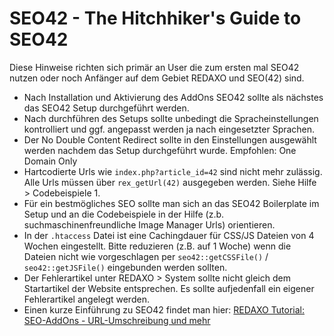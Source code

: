 SEO42 - The Hitchhiker's Guide to SEO42
=======================================

Diese Hinweise richten sich primär an User die zum ersten mal SEO42 nutzen oder noch Anfänger auf dem Gebiet REDAXO und SEO(42) sind.

- Nach Installation und Aktivierung des AddOns SEO42 sollte als nächstes das SEO42 Setup durchgeführt werden.
- Nach durchführen des Setups sollte unbedingt die Spracheinstellungen kontrolliert und ggf. angepasst werden ja nach eingesetzter Sprachen.
- Der No Double Content Redirect sollte in den Einstellungen ausgewählt werden nachdem das Setup durchgeführt wurde. Empfohlen: One Domain Only
- Hartcodierte Urls wie `index.php?article_id=42` sind nicht mehr zulässig. Alle Urls müssen über `rex_getUrl(42)` ausgegeben werden. Siehe Hilfe > Codebeispiele 1.
- Für ein bestmögliches SEO sollte man sich an das SEO42 Boilerplate im Setup und an die Codebeispiele in der Hilfe (z.b. suchmaschinenfreundliche Image Manager Urls) orientieren. 
- In der `.htaccess` Datei ist eine Cachingdauer für CSS/JS Dateien von 4 Wochen eingestellt. Bitte reduzieren (z.B. auf 1 Woche) wenn die Dateien nicht wie vorgeschlagen per `seo42::getCSSFile()` / `seo42::getJSFile()` eingebunden werden sollten.
- Der Fehlerartikel unter REDAXO > System sollte nicht gleich dem Startartikel der Website entsprechen. Es sollte aufjedenfall ein eigener Fehlerartikel angelegt werden.
- Einen kurze Einführung zu SEO42 findet man hier: [REDAXO Tutorial: SEO-AddOns - URL-Umschreibung und mehr](http://www.redaxo.org/de/doku/sinnvolle-addons/seo-addons---urls-und-mehr/)
